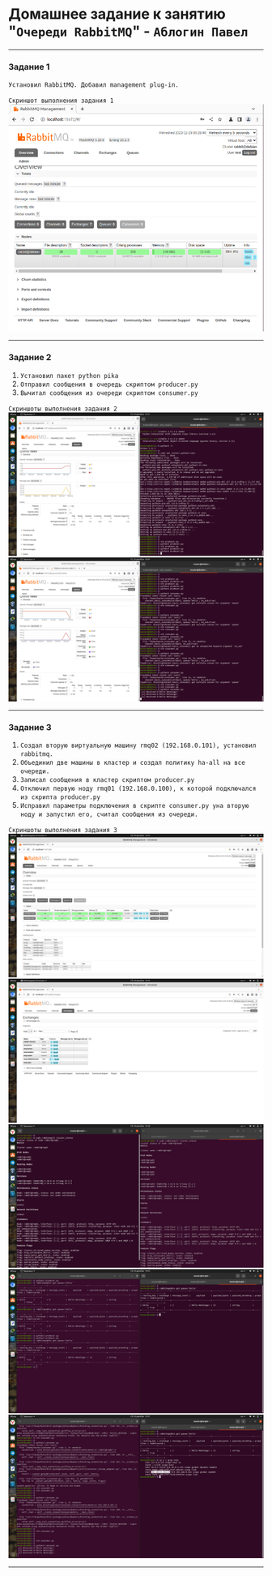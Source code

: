 # Домашнее задание к занятию "`Очереди RabbitMQ`" - `Аблогин Павел`

---

### Задание 1

`Установил RabbitMQ. Добавил management plug-in.`

`Скриншот выполнения задания 1`
![rabbitmq management plugin](img/task1.png)


---

### Задание 2

1. `Установил пакет python pika`
2. `Отправил сообщения в очередь скриптом producer.py`
3. `Вычитал сообщения из очереди скриптом consumer.py`

`Скриншоты выполнения задания 2`
![Отправка событий в очередь](img/task2_1.png)
![Чтение событий из очереди](img/task2_3.png)


---

### Задание 3

1. `Создал вторую виртуальную машину rmq02 (192.168.0.101), установил rabbitmq.`
2. `Объединил две машины в кластер и создал политику ha-all на все очереди.`
3. `Записал сообщения в кластер скриптом producer.py`
4. `Отключил первую ноду rmq01 (192.168.0.100), к которой подключался из скрипта producer.py`
5. `Исправил параметры подключения в скрипте consumer.py yна вторую ноду и запустил его, считал сообщения из очереди.`


`Скриншоты выполнения задания 3`
![веб-интерфейс с информацией о доступных нодах в кластере](img/task3_1.png)
![веб-интерфейс с информацией о включённой политике](img/task3_2.png)
![вывод команды rabbitmqctl cluster_status на нодах](img/task3_3.png)
![вывод команды rabbitmqadmin get queue='hello' на нодах](img/task3_4.png)
![результата работы скрипта consumer.py](img/task3_5.png)


---


